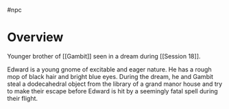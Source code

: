 #npc 

# Overview

Younger brother of [[Gambit]] seen in a dream during [[Session 18]].

Edward is a young gnome of excitable and eager nature. He has a rough mop of black hair and bright blue eyes. During the dream, he and Gambit steal a dodecahedral object from the library of a grand manor house and try to make their escape before Edward is hit by a seemingly fatal spell during their flight.